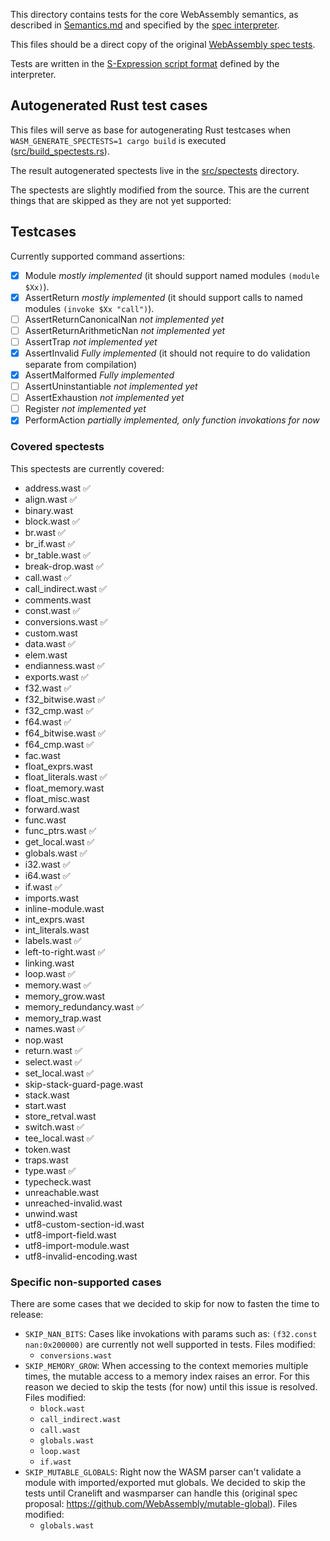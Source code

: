 This directory contains tests for the core WebAssembly semantics, as described in [Semantics.md](https://github.com/WebAssembly/design/blob/master/Semantics.md) and specified by the [spec interpreter](https://github.com/WebAssembly/spec/blob/master/interpreter/spec).

This files should be a direct copy of the original [WebAssembly spec tests](https://github.com/WebAssembly/spec/tree/master/test/core).

Tests are written in the [S-Expression script format](https://github.com/WebAssembly/spec/blob/master/interpreter/README.md#s-expression-syntax) defined by the interpreter.

## Autogenerated Rust test cases

This files will serve as base for autogenerating Rust testcases
when `WASM_GENERATE_SPECTESTS=1 cargo build` is executed
([src/build_spectests.rs](https://github.com/WAFoundation/wasmer/blob/master/src/build_spectests.rs)).

The result autogenerated spectests live in the [src/spectests](https://github.com/WAFoundation/wasmer/tree/master/src/spectests)
directory.

The spectests are slightly modified from the source.
This are the current things that are skipped as they are not yet supported:

## Testcases

Currently supported command assertions:

- [x] Module _mostly implemented_ (it should support named modules `(module $Xx)`).
- [x] AssertReturn _mostly implemented_ (it should support calls to named modules `(invoke $Xx "call")`).
- [ ] AssertReturnCanonicalNan _not implemented yet_
- [ ] AssertReturnArithmeticNan _not implemented yet_
- [ ] AssertTrap _not implemented yet_
- [x] AssertInvalid _Fully implemented_ (it should not require to do validation separate from compilation)
- [x] AssertMalformed _Fully implemented_
- [ ] AssertUninstantiable _not implemented yet_
- [ ] AssertExhaustion _not implemented yet_
- [ ] Register _not implemented yet_
- [x] PerformAction _partially implemented, only function invokations for now_

### Covered spectests

This spectests are currently covered:

- address.wast ✅
- align.wast ✅
- binary.wast
- block.wast ✅
- br.wast ✅
- br_if.wast ✅
- br_table.wast ✅
- break-drop.wast ✅
- call.wast ✅
- call_indirect.wast ✅
- comments.wast
- const.wast ✅
- conversions.wast ✅
- custom.wast
- data.wast ✅
- elem.wast
- endianness.wast ✅
- exports.wast ✅
- f32.wast ✅
- f32_bitwise.wast ✅
- f32_cmp.wast ✅
- f64.wast ✅
- f64_bitwise.wast ✅
- f64_cmp.wast ✅
- fac.wast
- float_exprs.wast
- float_literals.wast ✅
- float_memory.wast
- float_misc.wast
- forward.wast
- func.wast
- func_ptrs.wast ✅
- get_local.wast ✅
- globals.wast ✅
- i32.wast ✅
- i64.wast ✅
- if.wast ✅
- imports.wast
- inline-module.wast
- int_exprs.wast
- int_literals.wast
- labels.wast ✅
- left-to-right.wast ✅
- linking.wast
- loop.wast ✅
- memory.wast ✅
- memory_grow.wast
- memory_redundancy.wast ✅
- memory_trap.wast
- names.wast ✅
- nop.wast
- return.wast ✅
- select.wast ✅
- set_local.wast ✅
- skip-stack-guard-page.wast
- stack.wast
- start.wast
- store_retval.wast
- switch.wast ✅
- tee_local.wast ✅
- token.wast
- traps.wast
- type.wast ✅
- typecheck.wast
- unreachable.wast
- unreached-invalid.wast
- unwind.wast
- utf8-custom-section-id.wast
- utf8-import-field.wast
- utf8-import-module.wast
- utf8-invalid-encoding.wast

### Specific non-supported cases

There are some cases that we decided to skip for now to fasten the time to release:

- `SKIP_NAN_BITS`: Cases like invokations with params such as: `(f32.const nan:0x200000)` are currently not well supported in tests. Files modified:
  - `conversions.wast`
- `SKIP_MEMORY_GROW`: When accessing to the context memories multiple times, the mutable access to a memory index raises an error. For this reason we decied to skip the tests (for now) until this issue is resolved. Files modified:
  - `block.wast`
  - `call_indirect.wast`
  - `call.wast`
  - `globals.wast`
  - `loop.wast`
  - `if.wast`
- `SKIP_MUTABLE_GLOBALS`: Right now the WASM parser can't validate a module with imported/exported mut globals. We decided to skip the tests until Cranelift and wasmparser can handle this (original spec proposal: https://github.com/WebAssembly/mutable-global). Files modified:
  - `globals.wast`
